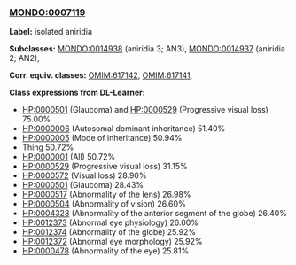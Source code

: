 
### [MONDO:0007119](http://purl.obolibrary.org/obo/MONDO_0007119)
**Label:** isolated aniridia

**Subclasses:** [MONDO:0014938](http://purl.obolibrary.org/obo/MONDO_0014938) (aniridia 3; AN3), [MONDO:0014937](http://purl.obolibrary.org/obo/MONDO_0014937) (aniridia 2; AN2), 

**Corr. equiv. classes:** [OMIM:617142](http://purl.obolibrary.org/obo/OMIM_617142), [OMIM:617141](http://purl.obolibrary.org/obo/OMIM_617141), 

**Class expressions from DL-Learner:**

- [HP:0000501](http://purl.obolibrary.org/obo/HP_0000501) (Glaucoma) and [HP:0000529](http://purl.obolibrary.org/obo/HP_0000529) (Progressive visual loss) 75.00%
- [HP:0000006](http://purl.obolibrary.org/obo/HP_0000006) (Autosomal dominant inheritance) 51.40%
- [HP:0000005](http://purl.obolibrary.org/obo/HP_0000005) (Mode of inheritance) 50.94%
- Thing 50.72%
- [HP:0000001](http://purl.obolibrary.org/obo/HP_0000001) (All) 50.72%
- [HP:0000529](http://purl.obolibrary.org/obo/HP_0000529) (Progressive visual loss) 31.15%
- [HP:0000572](http://purl.obolibrary.org/obo/HP_0000572) (Visual loss) 28.90%
- [HP:0000501](http://purl.obolibrary.org/obo/HP_0000501) (Glaucoma) 28.43%
- [HP:0000517](http://purl.obolibrary.org/obo/HP_0000517) (Abnormality of the lens) 26.98%
- [HP:0000504](http://purl.obolibrary.org/obo/HP_0000504) (Abnormality of vision) 26.60%
- [HP:0004328](http://purl.obolibrary.org/obo/HP_0004328) (Abnormality of the anterior segment of the globe) 26.40%
- [HP:0012373](http://purl.obolibrary.org/obo/HP_0012373) (Abnormal eye physiology) 26.00%
- [HP:0012374](http://purl.obolibrary.org/obo/HP_0012374) (Abnormality of the globe) 25.92%
- [HP:0012372](http://purl.obolibrary.org/obo/HP_0012372) (Abnormal eye morphology) 25.92%
- [HP:0000478](http://purl.obolibrary.org/obo/HP_0000478) (Abnormality of the eye) 25.81%


